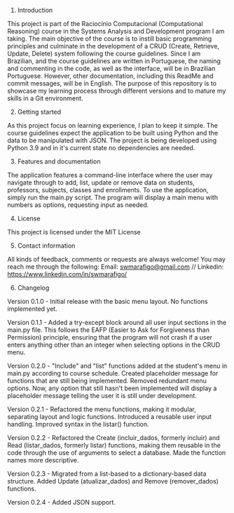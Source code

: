 1. Introduction

   
This project is part of the Raciocínio Computacional (Computational Reasoning) course in the Systems Analysis and Development program I am taking. The main objective of the course is to instill basic programming principles and culminate in the development of a CRUD (Create, Retrieve, Update, Delete) system following the course guidelines.
Since I am Brazilian, and the course guidelines are written in Portuguese, the naming and commenting in the code, as well as the interface, will be in Brazilian Portuguese. However, other documentation, including this ReadMe and commit messages, will be in English.
The purpose of this repository is to showcase my learning process through different versions and to mature my skills in a Git environment.


2. Getting started

   
As this project focus on learning experience, I plan to keep it simple. The course guidelines expect the application to be built using Python and the data to be manipulated with JSON.
The project is being developed using Python 3.9 and in it's current state no dependencies are needed.


3. Features and documentation

   
The application features a command-line interface where the user may navigate through to add, list, update or remove data on students, professors, subjects, classes and enrollments.
To use the application, simply run the main.py script. The program will display a main menu with numbers as options, requesting input as needed. 


4. License

   
This project is licensed under the MIT License


5. Contact information

    
All kinds of feedback, comments or requests are always welcome!
You may reach me through the following:
Email: swmarafigo@gmail.com // Linkedin: https://www.linkedin.com/in/swmarafigo/


6. Changelog

    
Version 0.1.0 - Initial release with the basic menu layout. No functions implemented yet.

Version 0.1.1 - Added a try-except block around all user input sections in the main.py file. This follows the EAFP (Easier to Ask for Forgiveness than Permission) principle, ensuring that the program will not crash if a user enters anything other than an integer when selecting options in the CRUD menu.

Version 0.2.0 - "Include" and "list" functions added at the student's menu in main.py according to course schedule. Created placeholder message for functions that are still being implemented. Removed redundant menu options. Now, any option that still hasn't been implemented will display a placeholder message telling the user it is still under development.

Version 0.2.1 - Refactored the menu functions, making it modular, separating layout and logic functions. Introduced a reusable user input handling. Improved syntax in the listar() function.

Version 0.2.2 - Refactored the Create (incluir_dados, formerly incluir) and Read (listar_dados, formerly listar) functions, making them reusable in the code through the use of arguments to select a database. Made the function names more descriptive.

Version 0.2.3 - Migrated from a list-based to a dictionary-based data structure. Added Update (atualizar_dados) and Remove (remover_dados) functions.

Version 0.2.4 - Added JSON support.